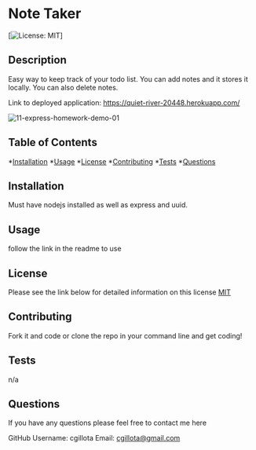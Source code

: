 # Note Taker
   [![License: MIT](https://img.shields.io/badge/License-MIT-yellow.svg)]

  ## Description
   
  Easy way to keep track of your todo list. You can add notes and it stores it locally. You can also delete notes.  

Link to deployed application: https://quiet-river-20448.herokuapp.com/ 

![11-express-homework-demo-01](https://user-images.githubusercontent.com/123133727/236912468-ddb999a0-9e6d-4b29-90d7-dcf3510f096f.png)


  ## Table of Contents
  *[Installation](#installation)
  *[Usage](#usage)
  *[License](#license)
  *[Contributing](#contributing)
  *[Tests](#tests)
  *[Questions](#questions)

  ## Installation
 
  Must have nodejs installed as well as express and uuid.

  ## Usage
  
  follow the link in the readme to use

  ## License 

  Please see the link below for detailed information on this license
  [MIT](https://opensource.org/licenses/MIT)

  ## Contributing
  
  Fork it and code or clone the repo in your command line and get coding! 

  ## Tests
  
  n/a

  ## Questions 

  If you have any questions please feel free to contact me here  

  GitHub Username: cgillota
  Email: cgillota@gmail.com



